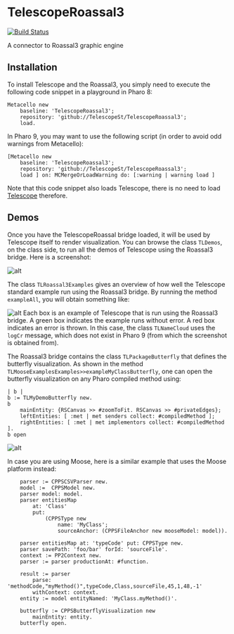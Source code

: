 # TelescopeRoassal3
[![Build Status](https://travis-ci.com/bergel/TelescopeRoassalBridge.svg?branch=main)](https://travis-ci.com/bergel/TelescopeRoassalBridge)

A connector to Roassal3 graphic engine

## Installation

To install Telescope and the Roassal3, you simply need to execute the following code snippet in a playground in Pharo 8:
```Smalltalk
Metacello new
    baseline: 'TelescopeRoassal3';
    repository: 'github://TelescopeSt/TelescopeRoassal3';
    load.
```

In Pharo 9, you may want to use the following script (in order to avoid odd warnings from Metacello):

```Smalltalk
[Metacello new
    baseline: 'TelescopeRoassal3';
    repository: 'github://TelescopeSt/TelescopeRoassal3';
    load ] on: MCMergeOrLoadWarning do: [:warning | warning load ]
```  

Note that this code snippet also loads Telescope, there is no need to load [Telescope](https://github.com/TelescopeSt/Telescope) therefore.

## Demos

Once you have the TelescopeRoassal bridge loaded, it will be used by Telescope itself to render visualization. You can browse the class `TLDemos`, on the class side, to run all the demos of Telescope using the Roassal3 bridge. Here is a screenshot:

![alt](images/image.png)

The class `TLRoassal3Examples` gives an overview of how well the Telescope standard example run using the Roassal3 bridge. By running the method `exampleAll`, you will obtain something like:

![alt](images/image2.png)
Each box is an example of Telescope that is run using the Roassal3 bridge. A green box indicates the example runs without error. A red box indicates an error is thrown. In this case, the class `TLNameCloud` uses the `logCr` message, which does not exist in Pharo 9 (from which the screenshot is obtained from).

The Roassal3 bridge contains the class `TLPackageButterfly` that defines the butterfly visualization. As shown in the method `TLMooseExamplesExamples>>exampleMyClassButterfly`, one can open the butterfly visualization on any Pharo compiled method using:

```Smalltalk
| b |
b := TLMyDemoButterfly new.
b
	mainEntity: {RSCanvas >> #zoomToFit. RSCanvas >> #privateEdges};
	leftEntities: [ :met | met senders collect: #compiledMethod ];
	rightEntities: [ :met | met implementors collect: #compiledMethod ].
b open
```
![alt](images/image3.png)

In case you are using Moose, here is a similar example that uses the Moose platform instead:
```Smalltalk
	parser := CPPSCSVParser new.
	model :=  CPPSModel new.
	parser model: model.
	parser entitiesMap
		at: 'Class'
		put:
			(CPPSType new
				name: 'MyClass';
				sourceAnchor: (CPPSFileAnchor new mooseModel: model)).
				
	parser entitiesMap at: 'typeCode' put: CPPSType new.
	parser savePath: 'foo/bar' forId: 'sourceFile'.
	context := PP2Context new.
	parser := parser productionAt: #function.

	result := parser 
		parse: 'methodCode,"myMethod()",typeCode,Class,sourceFile,45,1,48,-1'
		withContext: context.
	entity := model entityNamed: 'MyClass.myMethod()'.

	butterfly := CPPSButterflyVisualization new
		mainEntity: entity.
	butterfly open.
```    

